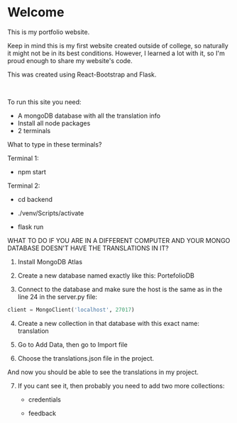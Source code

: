 # Welcome

This is my portfolio website.

Keep in mind this is my first website created outside of college, so naturally it might not be in its best conditions. However, I learned a lot with it, so I'm proud enough to share my website's code.

This was created using React-Bootstrap and Flask.

<br>

To run this site you need:

- A mongoDB database with all the translation info
- Install all node packages
- 2 terminals

What to type in these terminals?

Terminal 1: 

* npm start

Terminal 2:

* cd backend

* ./venv/Scripts/activate

* flask run


WHAT TO DO IF YOU ARE IN A DIFFERENT COMPUTER AND YOUR MONGO DATABASE DOESN'T HAVE THE TRANSLATIONS IN IT?

1. Install MongoDB Atlas

2. Create a new database named exactly like this: PortefolioDB

3. Connect to the database and make sure the host is the same as in the line 24 in the server.py file:

```py
client = MongoClient('localhost', 27017)
```

4. Create a new collection in that database with this exact name: translation

5. Go to Add Data, then go to Import file

6. Choose the translations.json file in the project.

And now you should be able to see the translations in my project.

7. If you cant see it, then probably you need to add two more collections:

    * credentials

    * feedback
